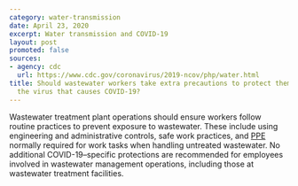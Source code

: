 ```yaml
---
category: water-transmission
date: April 23, 2020
excerpt: Water transmission and COVID-19
layout: post
promoted: false
sources:
- agency: cdc
  url: https://www.cdc.gov/coronavirus/2019-ncov/php/water.html
title: Should wastewater workers take extra precautions to protect themselves from
  the virus that causes COVID-19?
---
```


Wastewater treatment plant operations should ensure workers follow routine practices to prevent exposure to wastewater. These include using engineering and administrative controls, safe work practices, and [PPE](https://www.cdc.gov/coronavirus/2019-ncov/php/water.html) normally required for work tasks when handling untreated wastewater. No additional COVID-19–specific protections are recommended for employees involved in wastewater management operations, including those at wastewater treatment facilities.